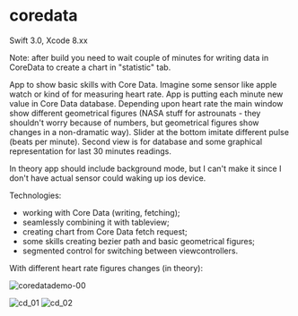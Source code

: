 # coredata

Swift 3.0, Xcode 8.xx

Note: after build you need to wait couple of minutes for writing data in CoreData to create a chart in "statistic" tab.

App to show basic skills with Core Data. Imagine some sensor like apple watch or kind of for measuring heart rate.
App is putting each minute new value in Core Data database. Depending upon heart rate the main window show different geometrical figures (NASA stuff for astrounats - they shouldn't worry because of numbers, but geometrical figures show changes in a non-dramatic way). Slider at the bottom imitate different pulse (beats per minute).
Second view is for database and some graphical representation for last 30 minutes readings.

In theory app should include background mode, but I can't make it since I don't have actual sensor could waking up ios device.

Technologies:
- working with Core Data (writing, fetching);
- seamlessly combining it with tableview;
- creating chart from Core Data fetch request;
- some skills creating bezier path and basic geometrical figures;
- segmented control for switching between viewcontrollers.

With different heart rate figures changes (in theory):

![coredatademo-00](https://user-images.githubusercontent.com/23110283/27285185-75d7412a-5504-11e7-9339-8388e00e4e29.gif)

![cd_01](https://cloud.githubusercontent.com/assets/23110283/22407194/e4cc736c-e672-11e6-80d6-c00f65f980c0.png)
![cd_02](https://cloud.githubusercontent.com/assets/23110283/22407196/e7965d1a-e672-11e6-92a6-eca750c4dc5f.png)
